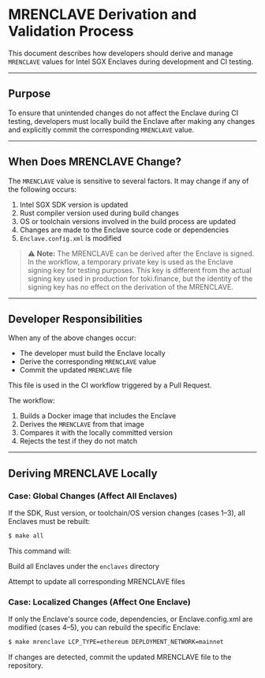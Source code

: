 # MRENCLAVE Derivation and Validation Process

This document describes how developers should derive and manage `MRENCLAVE` values for Intel SGX Enclaves during development and CI testing.

---

## Purpose

To ensure that unintended changes do not affect the Enclave during CI testing, developers must locally build the Enclave after making any changes and explicitly commit the corresponding `MRENCLAVE` value.

---

## When Does MRENCLAVE Change?

The `MRENCLAVE` value is sensitive to several factors. It may change if any of the following occurs:

1. Intel SGX SDK version is updated
2. Rust compiler version used during build changes
3. OS or toolchain versions involved in the build process are updated
4. Changes are made to the Enclave source code or dependencies
5. `Enclave.config.xml` is modified

> ⚠️ **Note:** The MRENCLAVE can be derived after the Enclave is signed.
In the workflow, a temporary private key is used as the Enclave signing key for testing purposes.
This key is different from the actual signing key used in production for toki.finance,
but the identity of the signing key has no effect on the derivation of the MRENCLAVE.

---

## Developer Responsibilities

When any of the above changes occur:

- The developer must build the Enclave locally
- Derive the corresponding `MRENCLAVE` value
- Commit the updated `MRENCLAVE` file

This file is used in the CI workflow triggered by a Pull Request. 

The workflow:
1. Builds a Docker image that includes the Enclave
2. Derives the `MRENCLAVE` from that image
3. Compares it with the locally committed version
4. Rejects the test if they do not match

---

## Deriving MRENCLAVE Locally

### Case: Global Changes (Affect All Enclaves)

If the SDK, Rust version, or toolchain/OS version changes (cases 1–3), all Enclaves must be rebuilt:

```bash
$ make all
```

This command will:

Build all Enclaves under the `enclaves` directory

Attempt to update all corresponding MRENCLAVE files

### Case: Localized Changes (Affect One Enclave)
If only the Enclave's source code, dependencies, or Enclave.config.xml are modified (cases 4–5), you can rebuild the specific Enclave:

```bash
$ make mrenclave LCP_TYPE=ethereum DEPLOYMENT_NETWORK=mainnet
```

If changes are detected, commit the updated MRENCLAVE file to the repository.
